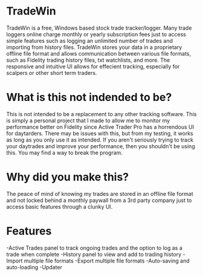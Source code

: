 # TradeWin
 TradeWin is a free, Windows based stock trade tracker/logger. Many trade loggers online charge monthly or yearly subscription fees just to access simple features such as logging an unlimited number of trades and importing from history files. TradeWin stores your data in a proprietary offline file format and allows communication between various file formats, such as Fidelity trading history files, txt watchlists, and more. The responsive and intuitive UI allows for effecient tracking, especially for scalpers or other short term traders.
 
 # What is this not indended to be?
  This is not intended to be a replacement to any other tracking software. This is simply a personal project that I made to allow me to monitor my performance better on Fidelity since Active Trader Pro has a horrendous UI for daytarders. There may be issues with this, but from my testing, it works as long as you only use it as intended. If you aren't seriously trying to track your daytrades and improve your performance, then you shouldn't be using this. You may find a way to break the program.
  
  # Why did you make this?
   The peace of mind of knowing my trades are stored in an offline file format and not locked behind a monthly paywall from a 3rd party company just to access basic features through a clunky UI.
 
 # Features
  -Active Trades panel to track ongoing trades and the option to log as a trade when complete
-History panel to view and add to trading history
-Import multiple file formats
-Export multiple file formats
-Auto-saving and auto-loading
-Updater
 
